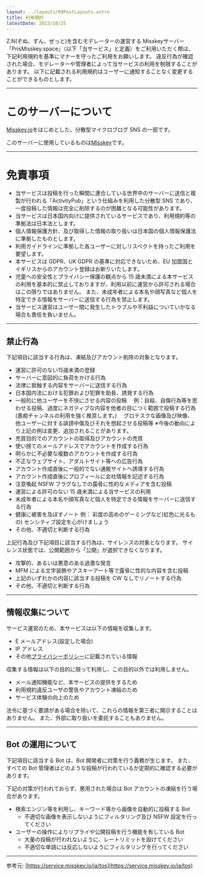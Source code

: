 ```yaml
---
layout: ../layouts/MdPostLayouts.astro
title: 利用規約
latestDate: 2023/10/25
---
```


Z.N(ぞぬ、ずん、ぜっと)を含むモデレーターの運営する Misskeyサーバー「PrisMisskey.space」（以下「当サービス」と定義）をご利用いただく際は、下記利用規約を基準にマナーを守ったご利用をお願いします。
違反行為が確認された場合、モデレーターや管理者によって当サービスの利用を制限することがあります。
以下に記載される利用規約はユーザーに通知することなく変更することができるものとします。

---

# このサーバーについて

[Misskey.io](https://misskey.io)をはじめとした、分散型マイクロブログ SNS の一部です。

このサーバーに使用しているものは[Misskey](https://misskey-hub.net/)です。

---

# 免責事項

+ 当サービスは投稿を行った瞬間に連合している世界中のサーバーに送信と複製が行われる「ActivityPub」という仕組みを利用した分散型 SNS であり、一度投稿した情報は完全に削除するのが困難となる可能性があります。
+ 当サービスは日本国内向けに提供されているサービスであり、利用規約等の準拠法は日本法とします。
+ 個人情報保護方針、及び取得した情報の取り扱いは日本国の個人情報保護法に準拠したものとします。
+ 利用ガイドラインに準拠した各ユーザーに対しリスペクトを持ったご利用を要望します。
+ 本サービスは GDPR、UK GDPR の基準に対応できないため、EU 加盟国とイギリスからのアカウント登録はお断りいたします。
+ 児童への安全性とプライバシー保護の観点から 15 歳未満による本サービスの利用を基本的に禁止しておりますが、利用以前に運営から許可される場合はこの限りではありません。
  また、未成年者による本名や顔写真など個人を特定できる情報をサーバーに送信する行為を禁止します。
+ 当サービス運営はユーザー間に発生したトラブルや不利益についていかなる場合も責任を負いません。

---

## 禁止行為

下記項目に該当する行為は、凍結及びアカウント削除の対象となります。
- 運営に許可のない15歳未満の登録
- サーバーに意図的に負荷をかける行為
- 法律に抵触する内容をサーバーに送信する行為
- 日本国内法における犯罪および犯罪を助長、誘発する行為
- 一般的に他ユーザーを不快にさせる内容の投稿
  　例：自殺、自傷行為等を思わせる投稿、過度にネガティブな内容を他者の目につく範囲で投稿する行為(愚痴チャンネルの利用を強く推奨します。)
  　グロテスクな画像及び映像、他ユーザーに対する誹謗中傷及びそれを想起させる投稿等
  ※今後の動向により上記の例は変更、追加されることがあります。
- 売買目的でのアカウントの取得及びアカウントの売買
- 使い捨てのメールアドレスでアカウントを作成する行為
- 明らかに不必要な複数のアカウントを作成する行為
- 不正なウェブサイト、アダルトサイト等への広告行為
- アカウント作成直後に一般的でない通販サイトへ誘導する行為
- アカウント作成直後にプロフィールに会社情報を記述する行為
- 注意喚起 NSFW フラグなしでの露骨に性的なメディアを含む投稿
- 運営による許可のない 15 歳未満による当サービスの利用
- 未成年者による本名や顔写真など個人を特定できる情報をサーバーに送信する行為
- 健康に被害を及ぼすノート
    例： 彩度の高めのゲーミングなど(虹色に光るもの)
    センシティブ設定を心がけましょう
- その他、不適切と判断する行為

上記行為及び下記項目に該当する行為は、サイレンスの対象となります。
サイレンス状態では、公開範囲から「公開」が選択できなくなります。

- 攻撃的、あるいは悪意のある過激な発言
- MFM による文字装飾やアスキーアート等で露骨に性的な内容を含む投稿
- 上記のいずれかの内容に該当する投稿を CW なしでリノートする行為
- その他、不適切と判断する行為

---

## 情報収集について

サービス運営のため、本サービスは以下の情報を収集します。

- E メールアドレス(設定した場合)
- IP アドレス
- その他[プライバシーポリシー](privacy-policy.md)に記載されている情報

収集する情報は以下の目的に限って利用し、この目的以外では利用しません。

- メール通知機能など、本サービスの提供をするため
- 利用規約違反ユーザの警告やアカウント凍結のため
- サービス体験の向上のため

法令に基づく要請がある場合を除いて、これらの情報を第三者に開示することはありません。
また、外部に取り扱いを委託することもありません。

---

## Bot の運用について

下記項目に該当する Bot は、Bot 開発者に対策を行う義務が生じます。
また、すべての Bot 管理者はどのような投稿が行われているか定期的に確認する必要があります。

下記の対策が行われておらず、悪用された場合は Bot アカウントの凍結を行う場合があります。

- 検索エンジン等を利用し、キーワード等から画像を自動的に投稿する Bot
  - 不適切な画像を表示しないようにフィルタリング及び NSFW 設定を行ってください
- ユーザーの操作によりリプライや公開投稿を行う機能を有している Bot
  - 大量の投稿が行われないように、レートリミットを設けてください
  - 不適切な単語には反応しないようにフィルタリングを行ってください

---

参考元: [https://service.misskey.io/ja/tos](https://service.misskey.io/ja/tos)
